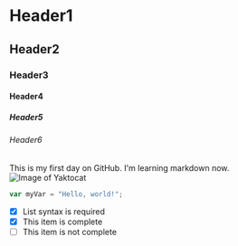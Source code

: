 # Header1
## Header2
### Header3
#### Header4
##### Header5
###### Header6
This is my first day on GitHub. I'm learning markdown now.
![Image of Yaktocat](https://octodex.github.com/images/yaktocat.png)
``` javascript
var myVar = "Hello, world!";
```
- [x] List syntax is required
- [x] This item is complete
- [ ] This item is not complete
